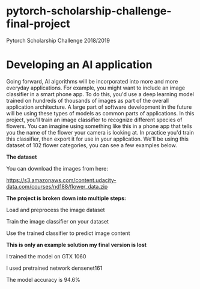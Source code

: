 # pytorch-scholarship-challenge-final-project
Pytorch Scholarship Challenge 2018/2019

# Developing an AI application
Going forward, AI algorithms will be incorporated into more and more everyday applications. For example, you might want to include an image classifier in a smart phone app. To do this, you'd use a deep learning model trained on hundreds of thousands of images as part of the overall application architecture. A large part of software development in the future will be using these types of models as common parts of applications. 
In this project, you'll train an image classifier to recognize different species of flowers. You can imagine using something like this in a phone app that tells you the name of the flower your camera is looking at. In practice you'd train this classifier, then export it for use in your application. We'll be using this dataset of 102 flower categories, you can see a few examples below. 

**The dataset**

You can download the images from here:

https://s3.amazonaws.com/content.udacity-data.com/courses/nd188/flower_data.zip


**The project is broken down into multiple steps:**

Load and preprocess the image dataset

Train the image classifier on your dataset

Use the trained classifier to predict image content


**This is only an example solution my final version is lost**

I trained the model on GTX 1060

I used pretrained network densenet161 

The model accuracy is 94.6%
